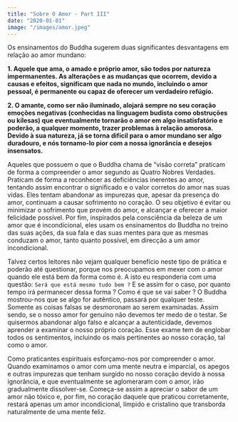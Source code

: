 ```yaml
---
title: "Sobre O Amor - Part III"
date: "2020-01-01"
image: "/images/amor.jpeg"
---
```


Os ensinamentos do Buddha sugerem duas significantes desvantagens em relação ao amor mundano:

**1. Aquele que ama, o amado e próprio amor, são todos por natureza impermanentes. As alterações e as mudanças que ocorrem, devido a causas e efeitos, significam que nada no mundo, incluindo o amor pessoal, é permanente ou capaz de oferecer um verdadeiro refúgio.**

**2. O amante, como ser não iluminado, alojará sempre no seu coração emoções negativas (conhecidas na linguagem budista como obstruções ou kilesas) que eventualmente tornarão o amor em algo insatisfatório e poderão, a qualquer momento, trazer problemas à relação amorosa. Devido à sua natureza, já se torna difícil para o amor mundano ser algo duradouro, e nós tornamo-lo pior com a nossa ignorância e desejos insensatos.**

Aqueles que possuem o que o Buddha chama de “visão correta” praticam de forma a compreender o amor segundo as Quatro Nobres Verdades. Praticam de forma a reconhecer as deficiências inerentes ao amor, tentando assim encontrar o significado e o valor corretos do amor nas suas vidas. Eles tentam abandonar as impurezas que, apesar da presença do amor, continuam a causar sofrimento no coração. O seu objetivo é evitar ou minimizar o sofrimento que provém do amor, e alcançar e oferecer a maior felicidade possível. Por fim, inspirados pela consciência da beleza de um amor que é incondicional, eles usam os ensinamentos do Buddha no treino das suas ações, da sua fala e das suas mentes para que as mesmas conduzam o amor, tanto quanto possível, em direcção a um amor incondicional.

Talvez certos leitores não vejam qualquer benefício neste tipo de prática e poderão até questionar, porque nos preocupamos em mexer com o amor quando ele está bem da forma como é. A isto eu responderia com uma questão: `Será que está mesmo tudo bem ?` E se assim for o caso, por quanto tempo irá permanecer dessa forma ? Como é que se vai saber ? O Buddha mostrou-nos que se algo for autêntico, passará por qualquer teste. Somente as coisas falsas se desmoronam ao serem examinadas. Assim sendo, se o nosso amor for genuíno não devemos ter medo de o testar. Se quisermos abandonar algo falso e alcançar a autenticidade, devemos aprender a examinar o nosso próprio coração. Esse exame tem de englobar todos os sentimentos, incluindo os mais pertinentes ao nosso coração, tal como o amor.

Como praticantes espirituais esforçamo-nos por compreender o amor. Quando examinamos o amor com uma mente neutra e imparcial, os apegos e outras impurezas que tenham surgido no nosso coração devido à nossa ignorância, e que eventualmente se aglomeraram com o amor, irão gradualmente dissolver-se. Começa-se assim a apreciar o sabor de um amor não tóxico e, por fim, no coração daquele que praticou corretamente, restará apenas um amor incondicional, límpido e cristalino que transborda naturalmente de uma mente feliz.
